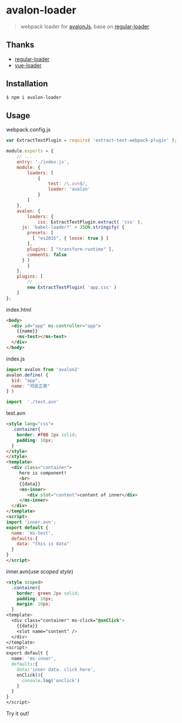 # avalon-loader

> webpack loader for [avalonJs](https://github.com/RubyLouvre/avalon), base on [regular-loader](https://github.com/regularjs/regular-loader)

## Thanks

- [regular-loader](https://github.com/regularjs/regular-loader)
- [vue-loader](https://github.com/vuejs/vue-loader)

## Installation

```bash
$ npm i avalon-loader
```

## Usage

webpack.config.js

```js
var ExtractTextPlugin = require( 'extract-text-webpack-plugin' );

module.exports = {
	// ...
	entry: './index.js',
	module: {
		loaders: [
			{
				test: /\.avn$/,
				loader: 'avalon'
			}
		]
	},
	avalon: {
		loaders: {
			css: ExtractTextPlugin.extract( 'css' ),
      js: 'babel-loader?' + JSON.stringify( {
        presets: [
          [ "es2015", { loose: true } ]
        ],
        plugins: [ "transform-runtime" ],
        comments: false
      } )
		}
	},
	plugins: [
		// ...
		new ExtractTextPlugin( 'app.css' )
	]
};
```

index.html
```html
<body>
  <div id="app" ms-controller="app">
    {{name}}
    <ms-test></ms-test>
  </div>
</body>
```

index.js

```js
import avalon from 'avalon2'
avalon.define( {
  $id: "app",
  name: "司徒正美"
} )

import  './test.avn'
```

test.avn

```html
<style lang="css">
  .container{
    border: #f00 2px solid;
    padding: 10px;
  }
</style>
</style>
<template>
  <div class="container">
     here is component!
     <br>
     {{data}}
     <ms-inner>
        <div slot="content">content of inner</div>
     </ms-inner>
  </div>
</template>
<script>
import 'inner.avn';
export default {
  name: 'ms-test',
  defaults:{
    data: "this is data"
  }
}
</script>
```

inner.avn(use *scoped style*)
```html
<style scoped>
  .container{
    border: green 2px solid;
    padding: 10px;
    margin: 10px;
  }
<template>
  <div class="container" ms-click="@onClick">
    {{data}}
    <slot name="content" />
  </div>
</template>
<script>
export default {
  name: 'ms-inner',
  defaults:{
    data:'inner data. click here',
    onClick(){
      console.log('onclick')
    }
  }
}
</script>
```

Try it out!


